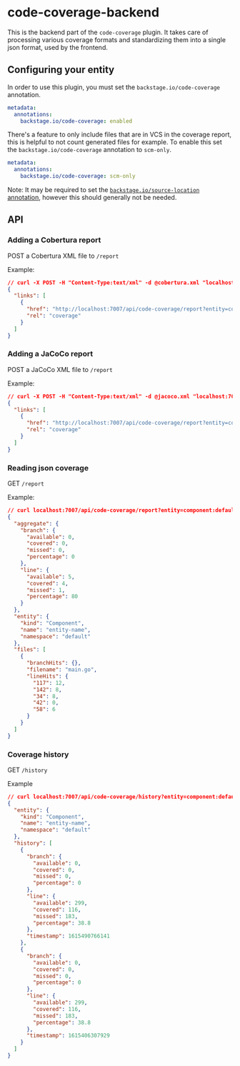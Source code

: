 # code-coverage-backend

This is the backend part of the `code-coverage` plugin. It takes care of processing various coverage formats and standardizing them into a single json format, used by the frontend.

## Configuring your entity

In order to use this plugin, you must set the `backstage.io/code-coverage` annotation.

```yaml
metadata:
  annotations:
    backstage.io/code-coverage: enabled
```

There's a feature to only include files that are in VCS in the coverage report, this is helpful to not count generated files for example. To enable this set the `backstage.io/code-coverage` annotation to `scm-only`.

```yaml
metadata:
  annotations:
    backstage.io/code-coverage: scm-only
```

Note: It may be required to set the [`backstage.io/source-location` annotation](https://backstage.io/docs/features/software-catalog/well-known-annotations#backstageiosource-location), however this should generally not be needed.

## API

### Adding a Cobertura report

POST a Cobertura XML file to `/report`

Example:

```json
// curl -X POST -H "Content-Type:text/xml" -d @cobertura.xml "localhost:7007/api/code-coverage/report?entity=component:default/entity-name&coverageType=cobertura"
{
  "links": [
    {
      "href": "http://localhost:7007/api/code-coverage/report?entity=component:default/entity-name",
      "rel": "coverage"
    }
  ]
}
```

### Adding a JaCoCo report

POST a JaCoCo XML file to `/report`

Example:

```json
// curl -X POST -H "Content-Type:text/xml" -d @jacoco.xml "localhost:7007/api/code-coverage/report?entity=component:default/entity-name&coverageType=jacoco"
{
  "links": [
    {
      "href": "http://localhost:7007/api/code-coverage/report?entity=component:default/entity-name",
      "rel": "coverage"
    }
  ]
}
```

### Reading json coverage

GET `/report`

Example:

```json
// curl localhost:7007/api/code-coverage/report?entity=component:default/entity-name
{
  "aggregate": {
    "branch": {
      "available": 0,
      "covered": 0,
      "missed": 0,
      "percentage": 0
    },
    "line": {
      "available": 5,
      "covered": 4,
      "missed": 1,
      "percentage": 80
    }
  },
  "entity": {
    "kind": "Component",
    "name": "entity-name",
    "namespace": "default"
  },
  "files": [
    {
      "branchHits": {},
      "filename": "main.go",
      "lineHits": {
        "117": 12,
        "142": 8,
        "34": 8,
        "42": 0,
        "58": 6
      }
    }
  ]
}
```

### Coverage history

GET `/history`

Example

```json
// curl localhost:7007/api/code-coverage/history?entity=component:default/entity-name
{
  "entity": {
    "kind": "Component",
    "name": "entity-name",
    "namespace": "default"
  },
  "history": [
    {
      "branch": {
        "available": 0,
        "covered": 0,
        "missed": 0,
        "percentage": 0
      },
      "line": {
        "available": 299,
        "covered": 116,
        "missed": 183,
        "percentage": 38.8
      },
      "timestamp": 1615490766141
    },
    {
      "branch": {
        "available": 0,
        "covered": 0,
        "missed": 0,
        "percentage": 0
      },
      "line": {
        "available": 299,
        "covered": 116,
        "missed": 183,
        "percentage": 38.8
      },
      "timestamp": 1615406307929
    }
  ]
}
```
